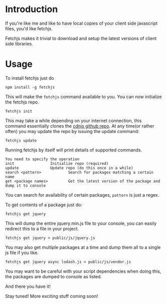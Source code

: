 Introduction
=========

If you're like me and like to have local copies of your client side javascript files, you'd like fetchjs.

Fetchjs makes it trivial to download and setup the latest versions of client side libraries.

Usage
=========
To install fetchjs just do

    npm install -g fetchjs

This will make the `fetchjs` command available to you.  You can now initialize the fetchjs repo.

    fetchjs init
    
This may take a while depending on your internet connection, this command essentially clones the [cdnjs github repo](https://github.com/cdnjs/cdnjs).  At any time(or rather often) you may update the repo by issuing the update command:

    fetchjs update
    
Running fetchjs by itself will print details of supported commands.

    You need to specify the operation
    init    			Initialize repo (required)
    update				Update repo (do this once in a while)
    search <pattern>			Search for packages matching a certain name
    get <package names>			Get the latest version of the package and dump it to console

You can search for availability of certain packages, `pattern` is just a regex.

To get contents of a package just do:

    fetchjs get jquery

This will dump the entire jquery.min.js file to your console, you can easily redirect this to a file in your project.

    fetchjs get jquery > public/js/jquery.js

You may also get multiple packages at a time and dump them all to a single js file if you like.

	fetchjs get jquery async lodash.js > public/js/vendor.js

You may want to be careful with your script dependencies when doing this, the packages are dumped to console as listed.

And there you have it!

Stay tuned! More exciting stuff coming soon!

